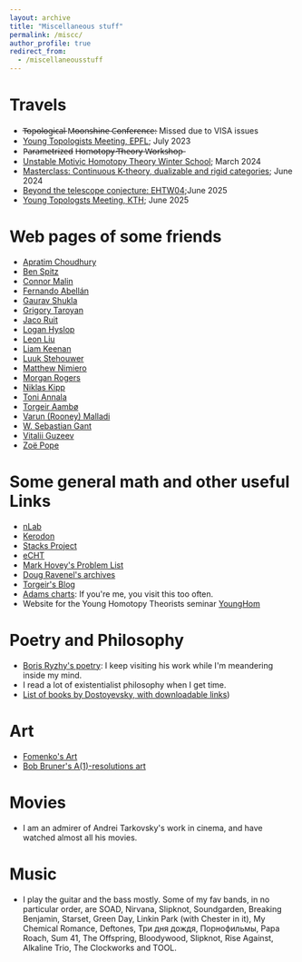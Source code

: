 ```yaml
---
layout: archive
title: "Miscellaneous stuff"
permalink: /miscc/
author_profile: true
redirect_from:
  - /miscellaneousstuff
---
```


#  Travels

*  T̶o̶p̶o̶l̶o̶g̶i̶c̶a̶l̶ M̶o̶o̶n̶s̶h̶i̶n̶e̶ C̶o̶n̶f̶e̶r̶e̶n̶c̶e̶: Missed due to VISA issues
*  [Young Topologists Meeting, EPFL](https://ytm2023.epfl.ch/); July 2023
*  P̶a̶r̶a̶m̶e̶t̶r̶i̶z̶e̶d̶ H̶o̶m̶o̶t̶o̶p̶y̶ T̶h̶e̶o̶r̶y̶ W̶o̶r̶k̶s̶h̶o̶p̶
*  [Unstable Motivic Homotopy Theory Winter School](https://sites.google.com/view/wsumht24/home); March 2024 
*  [Masterclass: Continuous K-theory, dualizable and rigid categories](https://www.math.ku.dk/english/calendar/events/masterclass-continuous-k-theory/); June 2024
*  [Beyond the telescope conjecture: EHTW04](https://www.newton.ac.uk/event/EHTW04/);June 2025 
*  [Young Topologsts Meeting, KTH](https://www.math-stockholm.se/ytm2025-1.1350169); June 2025



#  Web pages of some friends 
  
* [Apratim Choudhury](https://sites.google.com/view/apratims-homepage/home)
* [Ben Spitz](https://www.math.ucla.edu/~benspitz/)
* [Connor Malin](https://cwmalin214.github.io/)
* [Fernando Abellán](https://fernandoabellan.de/)
* [Gaurav Shukla](https://planethuntertess11.wixsite.com/my-site)
* [Grigory Taroyan](https://www.grishataroyan.org/home)
* [Jaco Ruit](https://sites.google.com/view/jacoruit/home)
* [Logan Hyslop](https://loganhyslop.github.io/)
* [Leon Liu](https://leon2k2k2k.github.io/)
* [Liam Keenan](https://sites.google.com/view/liam-keenan/home)
* [Luuk Stehouwer](https://sites.google.com/view/luuk-stehouwer)
* [Matthew Nimiero](https://niemiro.dev/)
* [Morgan Rogers](https://lipn.univ-paris13.fr/~rogers/)
* [Niklas Kipp](https://homepages.uni-regensburg.de/~kin10726/)
* [Toni Annala](https://www.math.ias.edu/~tannala/)
* [Torgeir Aambø](https://folk.ntnu.no/torgeaam/)
* [Varun (Rooney) Malladi](https://varunmalladi.github.io/)
* [W. Sebastian Gant](https://personal.math.ubc.ca/~wsgant/)
* [Vitalii Guzeev](https://viviag.io/)
* [Zoë Pope](http://zoe-pope.github.io)
  






Some general math and other useful Links
======

* [nLab](https://ncatlab.org/nlab/show/HomePage)
* [Kerodon](https://kerodon.net/)
* [Stacks Project](https://stacks.math.columbia.edu/)
* [eCHT](https://s.wayne.edu/echt/)
* [Mark Hovey's Problem List](https://www-users.cse.umn.edu/~tlawson/hovey/)
* [Doug Ravenel's archives](https://people.math.rochester.edu/faculty/doug/papers.html)
* [Torgeir's Blog](https://torgeiraamboe.github.io/)
* [Adams charts](https://s.wayne.edu/isaksen/adams-charts/):  If you're me, you visit this too often.
* Website for the Young Homotopy Theorists seminar [YoungHom](https://younghomseminar.github.io/) 



Poetry and Philosophy
======

* [Boris Ryzhy's poetry](https://borisryzhy.com/POEMS): I keep visiting his work while I'm meandering inside my mind.
* I read a lot of existentialist philosophy when I get time.
* [List of books by Dostoyevsky, with downloadable links](https://www.gutenberg.org/ebooks/author/314)) 


Art
======

* [Fomenko's Art](https://chronologia.org/en/math_impressions/images.html)
* [Bob Bruner's A(1)-resolutions art](http://www.rrb.wayne.edu/art/index.html)


Movies
======

* I am an admirer of Andrei Tarkovsky's work in cinema, and have watched almost all his movies.


Music
======

* I play the guitar and the bass mostly. Some of my fav bands, in no particular order, are SOAD, Nirvana, Slipknot, Soundgarden, Breaking Benjamin, Starset, Green Day, Linkin Park (with Chester in it), My Chemical Romance, Deftones, Три дня дождя, Порнофильмы, Papa Roach, Sum 41, The Offspring, Bloodywood, Slipknot, Rise Against, Alkaline Trio, The Clockworks and TOOL.

